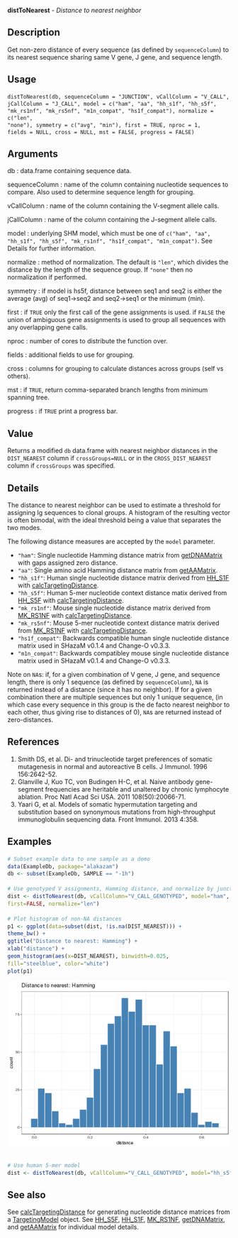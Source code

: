 





**distToNearest** - *Distance to nearest neighbor*

Description
--------------------

Get non-zero distance of every sequence (as defined by `sequenceColumn`) to its 
nearest sequence sharing same V gene, J gene, and sequence length.


Usage
--------------------
```
distToNearest(db, sequenceColumn = "JUNCTION", vCallColumn = "V_CALL",
jCallColumn = "J_CALL", model = c("ham", "aa", "hh_s1f", "hh_s5f",
"mk_rs1nf", "mk_rs5nf", "m1n_compat", "hs1f_compat"), normalize = c("len",
"none"), symmetry = c("avg", "min"), first = TRUE, nproc = 1,
fields = NULL, cross = NULL, mst = FALSE, progress = FALSE)
```

Arguments
-------------------

db
:   data.frame containing sequence data.

sequenceColumn
:   name of the column containing nucleotide sequences to compare. 
Also used to determine sequence length for grouping.

vCallColumn
:   name of the column containing the V-segment allele calls.

jCallColumn
:   name of the column containing the J-segment allele calls.

model
:   underlying SHM model, which must be one of 
`c("ham", "aa", "hh_s1f", "hh_s5f", "mk_rs1nf", "hs1f_compat", "m1n_compat")`.
See Details for further information.

normalize
:   method of normalization. The default is `"len"`, which 
divides the distance by the length of the sequence group. If 
`"none"` then no normalization if performed.

symmetry
:   if model is hs5f, distance between seq1 and seq2 is either the
average (avg) of seq1->seq2 and seq2->seq1 or the minimum (min).

first
:   if `TRUE` only the first call of the gene assignments 
is used. if `FALSE` the union of ambiguous gene 
assignments is used to group all sequences with any 
overlapping gene calls.

nproc
:   number of cores to distribute the function over.

fields
:   additional fields to use for grouping.

cross
:   columns for grouping to calculate distances across groups 
(self vs others).

mst
:   if `TRUE`, return comma-separated branch lengths from minimum 
spanning tree.

progress
:   if `TRUE` print a progress bar.




Value
-------------------

Returns a modified `db` data.frame with nearest neighbor distances in the 
`DIST_NEAREST` column if `crossGroups=NULL` or in the 
`CROSS_DIST_NEAREST` column if `crossGroups` was specified.


Details
-------------------

The distance to nearest neighbor can be used to estimate a threshold for assigning Ig
sequences to clonal groups. A histogram of the resulting vector is often bimodal, 
with the ideal threshold being a value that separates the two modes.

The following distance measures are accepted by the `model` parameter.


+  `"ham"`:          Single nucleotide Hamming distance matrix from [getDNAMatrix](http://www.rdocumentation.org/packages/alakazam/topics/getDNAMatrix) 
with gaps assigned zero distance.
+  `"aa"`:           Single amino acid Hamming distance matrix from [getAAMatrix](http://www.rdocumentation.org/packages/alakazam/topics/getAAMatrix).
+  `"hh_s1f"`:       Human single nucleotide distance matrix derived from [HH_S1F](HH_S1F.md) with 
[calcTargetingDistance](calcTargetingDistance.md).
+  `"hh_s5f"`:       Human 5-mer nucleotide context distance matix derived from [HH_S5F](HH_S5F.md) with 
[calcTargetingDistance](calcTargetingDistance.md).
+  `"mk_rs1nf"`:     Mouse single nucleotide distance matrix derived from [MK_RS1NF](MK_RS1NF.md) with 
[calcTargetingDistance](calcTargetingDistance.md).
+  `"mk_rs5nf"`:     Mouse 5-mer nucleotide context distance matrix derived from [MK_RS1NF](MK_RS1NF.md) with 
[calcTargetingDistance](calcTargetingDistance.md).
+  `"hs1f_compat"`:  Backwards compatible human single nucleotide distance matrix used in 
SHazaM v0.1.4 and Change-O v0.3.3.
+  `"m1n_compat"`:   Backwards compatibley mouse single nucleotide distance matrix used in 
SHazaM v0.1.4 and Change-O v0.3.3.


Note on `NA`s: if, for a given combination of V gene, J gene, and sequence length,
there is only 1 sequence (as defined by `sequenceColumn`), `NA` is returned 
instead of a distance (since it has no neighbor). If for a given combination there are 
multiple sequences but only 1 unique sequence, (in which case every sequence in this 
group is the de facto nearest neighbor to each other, thus giving rise to distances 
of 0), `NA`s are returned instead of zero-distances.


References
-------------------


1. Smith DS, et al. Di- and trinucleotide target preferences of somatic 
mutagenesis in normal and autoreactive B cells. 
J Immunol. 1996 156:2642-52. 
1. Glanville J, Kuo TC, von Budingen H-C, et al. 
Naive antibody gene-segment frequencies are heritable and unaltered by 
chronic lymphocyte ablation. 
Proc Natl Acad Sci USA. 2011 108(50):20066-71.
1. Yaari G, et al. Models of somatic hypermutation targeting and substitution based 
on synonymous mutations from high-throughput immunoglobulin sequencing data. 
Front Immunol. 2013 4:358.
 



Examples
-------------------

```R
# Subset example data to one sample as a demo
data(ExampleDb, package="alakazam")
db <- subset(ExampleDb, SAMPLE == "-1h")

# Use genotyped V assignments, Hamming distance, and normalize by junction length
dist <- distToNearest(db, vCallColumn="V_CALL_GENOTYPED", model="ham", 
first=FALSE, normalize="len")

# Plot histogram of non-NA distances
p1 <- ggplot(data=subset(dist, !is.na(DIST_NEAREST))) + 
theme_bw() + 
ggtitle("Distance to nearest: Hamming") + 
xlab("distance") +
geom_histogram(aes(x=DIST_NEAREST), binwidth=0.025, 
fill="steelblue", color="white")
plot(p1)

```

![2](distToNearest-2.png)

```R

# Use human 5-mer model
dist <- distToNearest(db, vCallColumn="V_CALL_GENOTYPED", model="hh_s5f")
```



See also
-------------------

See [calcTargetingDistance](calcTargetingDistance.md) for generating nucleotide distance matrices 
from a [TargetingModel](TargetingModel-class.md) object. See [HH_S5F](HH_S5F.md), [HH_S1F](HH_S1F.md), 
[MK_RS1NF](MK_RS1NF.md), [getDNAMatrix](http://www.rdocumentation.org/packages/alakazam/topics/getDNAMatrix), and [getAAMatrix](http://www.rdocumentation.org/packages/alakazam/topics/getAAMatrix)
for individual model details.



